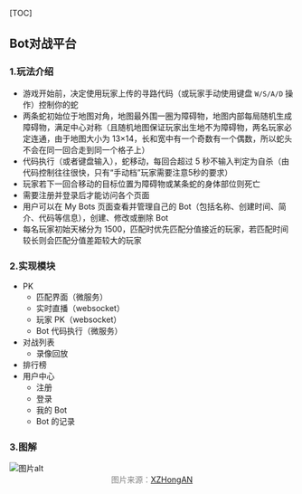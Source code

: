 [TOC]

## Bot对战平台

### 1.玩法介绍
- 游戏开始前，决定使用玩家上传的寻路代码（或玩家手动使用键盘 `W/S/A/D` 操作）控制你的蛇
- 两条蛇初始位于地图对角，地图最外围一圈为障碍物，地图内部每局随机生成障碍物，满足中心对称（且随机地图保证玩家出生地不为障碍物，两名玩家必定连通，由于地图大小为 13×14，长和宽中有一个奇数有一个偶数，所以蛇头不会在同一回合走到同一个格子上）
- 代码执行（或者键盘输入），蛇移动，每回合超过 5 秒不输入判定为自杀（由代码控制往往很快，只有“手动档”玩家需要注意5秒的要求）
- 玩家若下一回合移动的目标位置为障碍物或某条蛇的身体部位则死亡
- 需要注册并登录后才能访问各个页面
- 用户可以在 My Bots 页面查看并管理自己的 Bot（包括名称、创建时间、简介、代码等信息），创建、修改或删除 Bot
- 每名玩家初始天梯分为 1500，匹配时优先匹配分值接近的玩家，若匹配时间较长则会匹配分值差距较大的玩家


### 2.实现模块

- PK
  - 匹配界面（微服务）
  - 实时直播（websocket）
  - 玩家 PK（websocket）
  - Bot 代码执行（微服务）
- 对战列表
  - 录像回放
- 排行榜
- 用户中心
  - 注册
  - 登录
  - 我的 Bot
  - Bot 的记录

### 3.图解

<img src="https://ice2604-navi.github.io/asssets/botbattle.jpg" alt="图片alt" title="图片title">

<center><font color=gray>图片来源：<a href="https://gitee.com/XZHongAN/king-of-bots" alt="图片alt" title="图片title">XZHongAN</a> </font></center>


